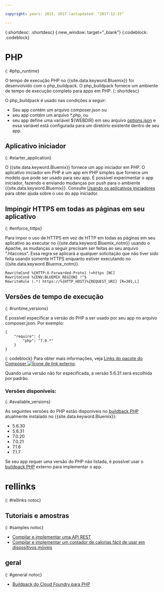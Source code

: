 ```yaml
---

copyright: years: 2015, 2017 lastupdated: "2017-12-15"

---
```


{:shortdesc: .shortdesc}
{:new_window: target="_blank"}
{:codeblock: .codeblock}

# PHP
{: #php_runtime}

O tempo de execução PHP no {{site.data.keyword.Bluemix}} foi desenvolvido com o php_buildpack.
O php_buildpack fornece um ambiente de tempo de execução completo para apps em PHP.
{: shortdesc}

O php_buildpack é usado nas condições a seguir:
* Seu app contém um arquivo composer.json ou
* seu app contém um arquivo *.php, ou
* seu app define uma variável ${WEBDIR} em seu arquivo
[options.json](https://docs.cloudfoundry.org/buildpacks/php/gsg-php-config.html) e essa variável está configurada para
um diretório existente dentro de seu app.

## Aplicativo iniciador
{: #starter_application}

O {{site.data.keyword.Bluemix}} fornece um app iniciador em PHP.  O aplicativo iniciador em PHP é um app em PHP simples que fornece um modelo
que pode ser usado para seu app. É possível experimentar o app iniciador, fazendo e enviando mudanças por push para o ambiente
{{site.data.keyword.Bluemix}}.  Consulte [Usando os aplicativos iniciadores](/docs/cfapps/starter_app_usage.html) para
obter ajuda sobre o uso do app iniciador.

## Impingir HTTPS em todas as páginas em seu aplicativo
{: #enforce_https}

Para impor o uso de HTTPS em vez de HTTP em todas as páginas em seu aplicativo ao executar no
{{site.data.keyword.Bluemix_notm}} usando o Apache, as mudanças a seguir precisam ser feitas ao seu arquivo ".htaccess".
Essa regra se aplicará a qualquer solicitação que não tiver sido feita usando somente HTTPS enquanto estiver executando no {{site.data.keyword.Bluemix_notm}}.

```
RewriteCond %{HTTP:X-Forwarded-Proto} !=https [NC]
RewriteCond %{ENV:BLUEMIX_REGION} !^$
RewriteRule (.*) https://%{HTTP_HOST}%{REQUEST_URI} [R=301,L]
```

## Versões de tempo de execução
{: #runtime_versions}

É possível especificar a versão do PHP a ser usado por seu app no arquivo composer.json. Por exemplo:

```
{
    "require": {
        "php": "7.0.*"
    }
}
```
{: codeblock}
Para obter mais informações, veja [Links do pacote do Composer ![Ícone de link externo](../../icons/launch-glyph.svg "Ícone de link externo")](https://getcomposer.org/doc/04-schema.md#package-links).

Quando uma versão não for especificada, a versão 5.6.31 será escolhida por padrão.

### Versões disponíveis:
{: #available_versions}

As seguintes versões do PHP estão disponíveis no [buildback
PHP](https://github.com/cloudfoundry/php-buildpack/releases/tag/v4.3.27) atualmente instalado no {{site.data.keyword.Bluemix}}:

* 5.6.30
* 5.6.31
* 7.0.20
* 7.0.21
* 7.1.6
* 7.1.7

Se seu app requer uma versão do PHP não listada, é possível usar o [buildpack
PHP](https://github.com/cloudfoundry/php-buildpack.git) externo para implementar o app.

# rellinks
{: #rellinks notoc}
## Tutoriais e amostras
{: #samples notoc}
* [Compilar e implementar uma API REST](http://www.ibm.com/developerworks/library/wa-deployrest-app/)
* [Compilar e implementar um contador de calorias fácil de usar em dispositivos móveis ](http://www.ibm.com/developerworks/library/mo-bluemix-php-nutritionix-angularjs/)
## geral
{: #general notoc}
* [Buildpack do Cloud Foundry para PHP](https://github.com/cloudfoundry/php-buildpack.git)
